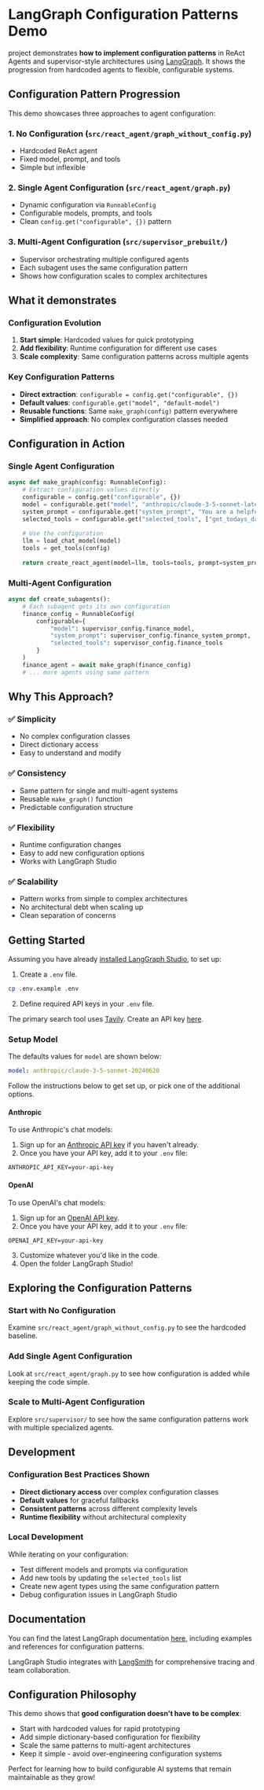 # LangGraph Configuration Patterns Demo

project demonstrates **how to implement configuration patterns** in ReAct Agents and supervisor-style architectures using [LangGraph](https://github.com/langchain-ai/langgraph). It shows the progression from hardcoded agents to flexible, configurable systems.


## Configuration Pattern Progression

This demo showcases three approaches to agent configuration:

### 1. **No Configuration** (`src/react_agent/graph_without_config.py`)
- Hardcoded ReAct agent
- Fixed model, prompt, and tools
- Simple but inflexible

### 2. **Single Agent Configuration** (`src/react_agent/graph.py`)
- Dynamic configuration via `RunnableConfig`
- Configurable models, prompts, and tools
- Clean `config.get("configurable", {})` pattern

### 3. **Multi-Agent Configuration** (`src/supervisor_prebuilt/`)
- Supervisor orchestrating multiple configured agents
- Each subagent uses the same configuration pattern
- Shows how configuration scales to complex architectures

## What it demonstrates

### Configuration Evolution
1. **Start simple**: Hardcoded values for quick prototyping
2. **Add flexibility**: Runtime configuration for different use cases  
3. **Scale complexity**: Same configuration patterns across multiple agents

### Key Configuration Patterns
- **Direct extraction**: `configurable = config.get("configurable", {})`
- **Default values**: `configurable.get("model", "default-model")`
- **Reusable functions**: Same `make_graph(config)` pattern everywhere
- **Simplified approach**: No complex configuration classes needed

## Configuration in Action

### Single Agent Configuration
```python
async def make_graph(config: RunnableConfig):
    # Extract configuration values directly
    configurable = config.get("configurable", {})
    model = configurable.get("model", "anthropic/claude-3-5-sonnet-latest")
    system_prompt = configurable.get("system_prompt", "You are a helpful AI assistant.")
    selected_tools = configurable.get("selected_tools", ["get_todays_date"])
    
    # Use the configuration
    llm = load_chat_model(model)
    tools = get_tools(config)
    
    return create_react_agent(model=llm, tools=tools, prompt=system_prompt)
```

### Multi-Agent Configuration
```python
async def create_subagents():
    # Each subagent gets its own configuration
    finance_config = RunnableConfig(
        configurable={
            "model": supervisor_config.finance_model,
            "system_prompt": supervisor_config.finance_system_prompt,
            "selected_tools": supervisor_config.finance_tools
        }
    )
    finance_agent = await make_graph(finance_config)
    # ... more agents using same pattern
```

## Why This Approach?

### ✅ **Simplicity**
- No complex configuration classes
- Direct dictionary access
- Easy to understand and modify

### ✅ **Consistency** 
- Same pattern for single and multi-agent systems
- Reusable `make_graph()` function
- Predictable configuration structure

### ✅ **Flexibility**
- Runtime configuration changes
- Easy to add new configuration options
- Works with LangGraph Studio

### ✅ **Scalability**
- Pattern works from simple to complex architectures
- No architectural debt when scaling up
- Clean separation of concerns

## Getting Started

Assuming you have already [installed LangGraph Studio](https://github.com/langchain-ai/langgraph-studio?tab=readme-ov-file#download), to set up:

1. Create a `.env` file.

```bash
cp .env.example .env
```

2. Define required API keys in your `.env` file.

The primary search tool uses [Tavily](https://tavily.com/). Create an API key [here](https://app.tavily.com/sign-in).

<!--
Setup instruction auto-generated by `langgraph template lock`. DO NOT EDIT MANUALLY.
-->

### Setup Model

The defaults values for `model` are shown below:

```yaml
model: anthropic/claude-3-5-sonnet-20240620
```

Follow the instructions below to get set up, or pick one of the additional options.

#### Anthropic

To use Anthropic's chat models:

1. Sign up for an [Anthropic API key](https://console.anthropic.com/) if you haven't already.
2. Once you have your API key, add it to your `.env` file:

```
ANTHROPIC_API_KEY=your-api-key
```
#### OpenAI

To use OpenAI's chat models:

1. Sign up for an [OpenAI API key](https://platform.openai.com/signup).
2. Once you have your API key, add it to your `.env` file:
```
OPENAI_API_KEY=your-api-key
```

<!--
End setup instructions
-->

3. Customize whatever you'd like in the code.
4. Open the folder LangGraph Studio!

## Exploring the Configuration Patterns

### Start with No Configuration
Examine `src/react_agent/graph_without_config.py` to see the hardcoded baseline.

### Add Single Agent Configuration  
Look at `src/react_agent/graph.py` to see how configuration is added while keeping the code simple.

### Scale to Multi-Agent Configuration
Explore `src/supervisor/` to see how the same configuration patterns work with multiple specialized agents.

## Development

### Configuration Best Practices Shown

- **Direct dictionary access** over complex configuration classes
- **Default values** for graceful fallbacks  
- **Consistent patterns** across different complexity levels
- **Runtime flexibility** without architectural complexity

### Local Development

While iterating on your configuration:
- Test different models and prompts via configuration
- Add new tools by updating the `selected_tools` list
- Create new agent types using the same configuration pattern
- Debug configuration issues in LangGraph Studio

## Documentation

You can find the latest LangGraph documentation [here](https://github.com/langchain-ai/langgraph), including examples and references for configuration patterns.

LangGraph Studio integrates with [LangSmith](https://smith.langchain.com/) for comprehensive tracing and team collaboration.

## Configuration Philosophy

This demo shows that **good configuration doesn't have to be complex**:
- Start with hardcoded values for rapid prototyping
- Add simple dictionary-based configuration for flexibility
- Scale the same patterns to multi-agent architectures
- Keep it simple - avoid over-engineering configuration systems

Perfect for learning how to build configurable AI systems that remain maintainable as they grow!

<!--
Configuration auto-generated by `langgraph template lock`. DO NOT EDIT MANUALLY.
{
  "config_schemas": {
    "agent": {
      "type": "object",
      "properties": {
        "model": {
          "type": "string",
          "default": "anthropic/claude-3-5-sonnet-20240620",
          "description": "The name of the language model to use for the agent's main interactions. Should be in the form: provider/model-name.",
          "environment": [
            {
              "value": "anthropic/claude-1.2",
              "variables": "ANTHROPIC_API_KEY"
            },
            {
              "value": "anthropic/claude-2.0",
              "variables": "ANTHROPIC_API_KEY"
            },
            {
              "value": "anthropic/claude-2.1",
              "variables": "ANTHROPIC_API_KEY"
            },
            {
              "value": "anthropic/claude-3-5-sonnet-20240620",
              "variables": "ANTHROPIC_API_KEY"
            },
            {
              "value": "anthropic/claude-3-haiku-20240307",
              "variables": "ANTHROPIC_API_KEY"
            },
            {
              "value": "anthropic/claude-3-opus-20240229",
              "variables": "ANTHROPIC_API_KEY"
            },
            {
              "value": "anthropic/claude-3-sonnet-20240229",
              "variables": "ANTHROPIC_API_KEY"
            },
            {
              "value": "anthropic/claude-instant-1.2",
              "variables": "ANTHROPIC_API_KEY"
            },
            {
              "value": "openai/gpt-3.5-turbo",
              "variables": "OPENAI_API_KEY"
            },
            {
              "value": "openai/gpt-3.5-turbo-0125",
              "variables": "OPENAI_API_KEY"
            },
            {
              "value": "openai/gpt-3.5-turbo-0301",
              "variables": "OPENAI_API_KEY"
            },
            {
              "value": "openai/gpt-3.5-turbo-0613",
              "variables": "OPENAI_API_KEY"
            },
            {
              "value": "openai/gpt-3.5-turbo-1106",
              "variables": "OPENAI_API_KEY"
            },
            {
              "value": "openai/gpt-3.5-turbo-16k",
              "variables": "OPENAI_API_KEY"
            },
            {
              "value": "openai/gpt-3.5-turbo-16k-0613",
              "variables": "OPENAI_API_KEY"
            },
            {
              "value": "openai/gpt-4",
              "variables": "OPENAI_API_KEY"
            },
            {
              "value": "openai/gpt-4-0125-preview",
              "variables": "OPENAI_API_KEY"
            },
            {
              "value": "openai/gpt-4-0314",
              "variables": "OPENAI_API_KEY"
            },
            {
              "value": "openai/gpt-4-0613",
              "variables": "OPENAI_API_KEY"
            },
            {
              "value": "openai/gpt-4-1106-preview",
              "variables": "OPENAI_API_KEY"
            },
            {
              "value": "openai/gpt-4-32k",
              "variables": "OPENAI_API_KEY"
            },
            {
              "value": "openai/gpt-4-32k-0314",
              "variables": "OPENAI_API_KEY"
            },
            {
              "value": "openai/gpt-4-32k-0613",
              "variables": "OPENAI_API_KEY"
            },
            {
              "value": "openai/gpt-4-turbo",
              "variables": "OPENAI_API_KEY"
            },
            {
              "value": "openai/gpt-4-turbo-preview",
              "variables": "OPENAI_API_KEY"
            },
            {
              "value": "openai/gpt-4-vision-preview",
              "variables": "OPENAI_API_KEY"
            },
            {
              "value": "openai/gpt-4o",
              "variables": "OPENAI_API_KEY"
            },
            {
              "value": "openai/gpt-4o-mini",
              "variables": "OPENAI_API_KEY"
            }
          ]
        }
      },
      "environment": [
        "TAVILY_API_KEY"
      ]
    }
  }
}
-->